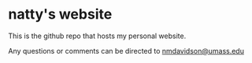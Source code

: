 # natty's website
This is the github repo that hosts my personal website.

Any questions or comments can be directed to nmdavidson@umass.edu

